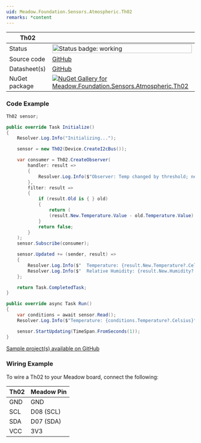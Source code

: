 ```yaml
---
uid: Meadow.Foundation.Sensors.Atmospheric.Th02
remarks: *content
---
```


| Th02 | |
|--------|--------|
| Status | <img src="https://img.shields.io/badge/Working-brightgreen" style="width: auto; height: -webkit-fill-available;" alt="Status badge: working" /> |
| Source code | [GitHub](https://github.com/WildernessLabs/Meadow.Foundation/tree/main/Source/Meadow.Foundation.Peripherals/Sensors.Atmospheric.Th02) |
| Datasheet(s) | [GitHub](https://github.com/WildernessLabs/Meadow.Foundation/tree/main/Source/Meadow.Foundation.Peripherals/Sensors.Atmospheric.Th02/Datasheet) |
| NuGet package | <a href="https://www.nuget.org/packages/Meadow.Foundation.Sensors.Atmospheric.Th02/" target="_blank"><img src="https://img.shields.io/nuget/v/Meadow.Foundation.Sensors.Atmospheric.Th02.svg?label=Meadow.Foundation.Sensors.Atmospheric.Th02" alt="NuGet Gallery for Meadow.Foundation.Sensors.Atmospheric.Th02" /></a> |

### Code Example

```csharp
Th02 sensor;

public override Task Initialize()
{
    Resolver.Log.Info("Initializing...");

    sensor = new Th02(Device.CreateI2cBus());

    var consumer = Th02.CreateObserver(
        handler: result =>
        {
            Resolver.Log.Info($"Observer: Temp changed by threshold; new temp: {result.New.Temperature?.Celsius:N2}C, old: {result.Old?.Temperature?.Celsius:N2}C");
        },
        filter: result =>
        {
            if (result.Old is { } old)
            {
                return (
                (result.New.Temperature.Value - old.Temperature.Value).Abs().Celsius > 0.5);
            }
            return false;
        }
    );
    sensor.Subscribe(consumer);

    sensor.Updated += (sender, result) =>
    {
        Resolver.Log.Info($"  Temperature: {result.New.Temperature?.Celsius:N2}C");
        Resolver.Log.Info($"  Relative Humidity: {result.New.Humidity?.Percent:N2}%");
    };

    return Task.CompletedTask;
}

public override async Task Run()
{
    var conditions = await sensor.Read();
    Resolver.Log.Info($"Temperature: {conditions.Temperature?.Celsius}°C, Relative Humidity: {conditions.Humidity?.Percent}%");

    sensor.StartUpdating(TimeSpan.FromSeconds(1));
}

```

[Sample project(s) available on GitHub](https://github.com/WildernessLabs/Meadow.Foundation/tree/main/Source/Meadow.Foundation.Peripherals/Sensors.Atmospheric.Th02/Samples/Th02_Sample)

### Wiring Example

To wire a Th02 to your Meadow board, connect the following:

| Th02  | Meadow Pin  |
|---------|-------------|
| GND     | GND         |
| SCL     | D08 (SCL)   |
| SDA     | D07 (SDA)   |
| VCC     | 3V3         |
